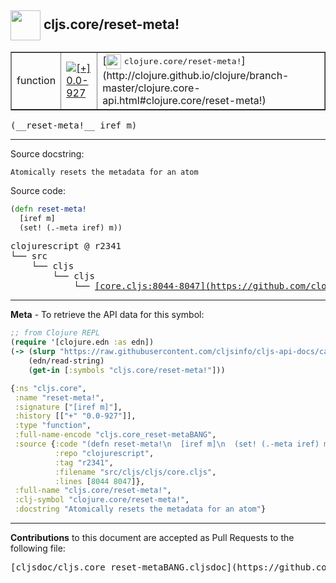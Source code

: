 ## <img width="48px" valign="middle" src="http://i.imgur.com/Hi20huC.png"> cljs.core/reset-meta!

 <table border="1">
<tr>

<td>function</td>
<td><a href="https://github.com/cljsinfo/cljs-api-docs/tree/0.0-927"><img valign="middle" alt="[+] 0.0-927" src="https://img.shields.io/badge/+-0.0--927-lightgrey.svg"></a> </td>
<td>
[<img height="24px" valign="middle" src="http://i.imgur.com/1GjPKvB.png"> <samp>clojure.core/reset-meta!</samp>](http://clojure.github.io/clojure/branch-master/clojure.core-api.html#clojure.core/reset-meta!)
</td>
</tr>
</table>

 <samp>
(__reset-meta!__ iref m)<br>
</samp>

---




Source docstring:

```
Atomically resets the metadata for an atom
```

Source code:

```clj
(defn reset-meta!
  [iref m]
  (set! (.-meta iref) m))
```

 <pre>
clojurescript @ r2341
└── src
    └── cljs
        └── cljs
            └── <ins>[core.cljs:8044-8047](https://github.com/clojure/clojurescript/blob/r2341/src/cljs/cljs/core.cljs#L8044-L8047)</ins>
</pre>


---

__Meta__ - To retrieve the API data for this symbol:

```clj
;; from Clojure REPL
(require '[clojure.edn :as edn])
(-> (slurp "https://raw.githubusercontent.com/cljsinfo/cljs-api-docs/catalog/cljs-api.edn")
    (edn/read-string)
    (get-in [:symbols "cljs.core/reset-meta!"]))
```

```clj
{:ns "cljs.core",
 :name "reset-meta!",
 :signature ["[iref m]"],
 :history [["+" "0.0-927"]],
 :type "function",
 :full-name-encode "cljs.core_reset-metaBANG",
 :source {:code "(defn reset-meta!\n  [iref m]\n  (set! (.-meta iref) m))",
          :repo "clojurescript",
          :tag "r2341",
          :filename "src/cljs/cljs/core.cljs",
          :lines [8044 8047]},
 :full-name "cljs.core/reset-meta!",
 :clj-symbol "clojure.core/reset-meta!",
 :docstring "Atomically resets the metadata for an atom"}

```

---

__Contributions__ to this document are accepted as Pull Requests to the following file:

 <pre>
[cljsdoc/cljs.core_reset-metaBANG.cljsdoc](https://github.com/cljsinfo/cljs-api-docs/blob/master/cljsdoc/cljs.core_reset-metaBANG.cljsdoc)
</pre>

